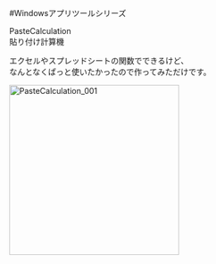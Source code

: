 #Windowsアプリツールシリーズ

PasteCalculation  
貼り付け計算機

エクセルやスプレッドシートの関数でできるけど、  
なんとなくぱっと使いたかったので作ってみただけです。

<img width="304" alt="PasteCalculation_001" src="https://github.com/user-attachments/assets/a33b086a-d4ba-428b-af28-c3396701084e" />
